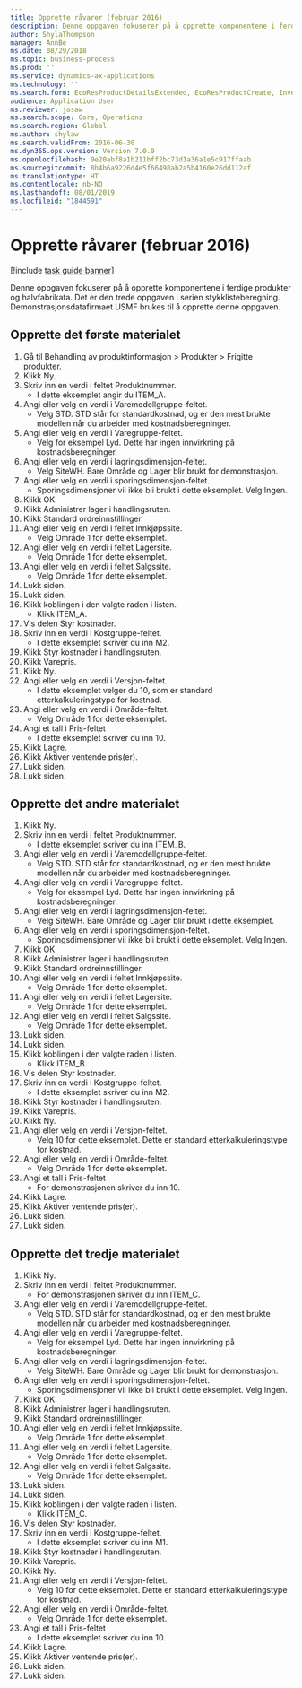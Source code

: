```yaml
---
title: Opprette råvarer (februar 2016)
description: Denne oppgaven fokuserer på å opprette komponentene i ferdige produkter og halvfabrikata.
author: ShylaThompson
manager: AnnBe
ms.date: 08/29/2018
ms.topic: business-process
ms.prod: ''
ms.service: dynamics-ax-applications
ms.technology: ''
ms.search.form: EcoResProductDetailsExtended, EcoResProductCreate, InventItemOrderSetup, InventItemPrice
audience: Application User
ms.reviewer: josaw
ms.search.scope: Core, Operations
ms.search.region: Global
ms.author: shylaw
ms.search.validFrom: 2016-06-30
ms.dyn365.ops.version: Version 7.0.0
ms.openlocfilehash: 9e20abf8a1b211bff2bc73d1a36a1e5c917ffaab
ms.sourcegitcommit: 8b4b6a9226d4e5f66498ab2a5b4160e26dd112af
ms.translationtype: HT
ms.contentlocale: nb-NO
ms.lasthandoff: 08/01/2019
ms.locfileid: "1844591"
---
```

# <a name="create-raw-materials-february-2016"></a>Opprette råvarer (februar 2016)

[!include [task guide banner](../../includes/task-guide-banner.md)]

Denne oppgaven fokuserer på å opprette komponentene i ferdige produkter og halvfabrikata. Det er den trede oppgaven i serien stykklisteberegning. Demonstrasjonsdatafirmaet USMF brukes til å opprette denne oppgaven.


## <a name="create-the-first-material"></a>Opprette det første materialet
1. Gå til Behandling av produktinformasjon > Produkter > Frigitte produkter.
2. Klikk Ny.
3. Skriv inn en verdi i feltet Produktnummer.
    * I dette eksemplet angir du ITEM_A.  
4. Angi eller velg en verdi i Varemodellgruppe-feltet.
    * Velg STD. STD står for standardkostnad, og er den mest brukte modellen når du arbeider med kostnadsberegninger.  
5. Angi eller velg en verdi i Varegruppe-feltet.
    * Velg for eksempel Lyd. Dette har ingen innvirkning på kostnadsberegninger.  
6. Angi eller velg en verdi i lagringsdimensjon-feltet.
    * Velg SiteWH. Bare Område og Lager blir brukt for demonstrasjon.  
7. Angi eller velg en verdi i sporingsdimensjon-feltet.
    * Sporingsdimensjoner vil ikke bli brukt i dette eksemplet. Velg Ingen.  
8. Klikk OK.
9. Klikk Administrer lager i handlingsruten.
10. Klikk Standard ordreinnstillinger.
11. Angi eller velg en verdi i feltet Innkjøpssite.
    * Velg Område 1 for dette eksemplet.  
12. Angi eller velg en verdi i feltet Lagersite.
    * Velg Område 1 for dette eksemplet.  
13. Angi eller velg en verdi i feltet Salgssite.
    * Velg Område 1 for dette eksemplet.  
14. Lukk siden.
15. Lukk siden.
16. Klikk koblingen i den valgte raden i listen.
    * Klikk ITEM_A.  
17. Vis delen Styr kostnader.
18. Skriv inn en verdi i Kostgruppe-feltet.
    * I dette eksemplet skriver du inn M2.  
19. Klikk Styr kostnader i handlingsruten.
20. Klikk Varepris.
21. Klikk Ny.
22. Angi eller velg en verdi i Versjon-feltet.
    * I dette eksemplet velger du 10, som er standard etterkalkuleringstype for kostnad.  
23. Angi eller velg en verdi i Område-feltet.
    * Velg Område 1 for dette eksemplet.  
24. Angi et tall i Pris-feltet
    * I dette eksemplet skriver du inn 10.  
25. Klikk Lagre.
26. Klikk Aktiver ventende pris(er).
27. Lukk siden.
28. Lukk siden.

## <a name="create-the-second-material"></a>Opprette det andre materialet
1. Klikk Ny.
2. Skriv inn en verdi i feltet Produktnummer.
    * I dette eksemplet skriver du inn ITEM_B.  
3. Angi eller velg en verdi i Varemodellgruppe-feltet.
    * Velg STD. STD står for standardkostnad, og er den mest brukte modellen når du arbeider med kostnadsberegninger.  
4. Angi eller velg en verdi i Varegruppe-feltet.
    * Velg for eksempel Lyd. Dette har ingen innvirkning på kostnadsberegninger.  
5. Angi eller velg en verdi i lagringsdimensjon-feltet.
    * Velg SiteWH. Bare Område og Lager blir brukt i dette eksemplet.  
6. Angi eller velg en verdi i sporingsdimensjon-feltet.
    * Sporingsdimensjoner vil ikke bli brukt i dette eksemplet. Velg Ingen.  
7. Klikk OK.
8. Klikk Administrer lager i handlingsruten.
9. Klikk Standard ordreinnstillinger.
10. Angi eller velg en verdi i feltet Innkjøpssite.
    * Velg Område 1 for dette eksemplet.  
11. Angi eller velg en verdi i feltet Lagersite.
    * Velg Område 1 for dette eksemplet.  
12. Angi eller velg en verdi i feltet Salgssite.
    * Velg Område 1 for dette eksemplet.  
13. Lukk siden.
14. Lukk siden.
15. Klikk koblingen i den valgte raden i listen.
    * Klikk ITEM_B.  
16. Vis delen Styr kostnader.
17. Skriv inn en verdi i Kostgruppe-feltet.
    * I dette eksemplet skriver du inn M2.  
18. Klikk Styr kostnader i handlingsruten.
19. Klikk Varepris.
20. Klikk Ny.
21. Angi eller velg en verdi i Versjon-feltet.
    * Velg 10 for dette eksemplet. Dette er standard etterkalkuleringstype for kostnad.  
22. Angi eller velg en verdi i Område-feltet.
    * Velg Område 1 for dette eksemplet.  
23. Angi et tall i Pris-feltet
    * For demonstrasjonen skriver du inn 10.  
24. Klikk Lagre.
25. Klikk Aktiver ventende pris(er).
26. Lukk siden.
27. Lukk siden.

## <a name="create-the-third-material"></a>Opprette det tredje materialet
1. Klikk Ny.
2. Skriv inn en verdi i feltet Produktnummer.
    * For demonstrasjonen skriver du inn ITEM_C.  
3. Angi eller velg en verdi i Varemodellgruppe-feltet.
    * Velg STD. STD står for standardkostnad, og er den mest brukte modellen når du arbeider med kostnadsberegninger.  
4. Angi eller velg en verdi i Varegruppe-feltet.
    * Velg for eksempel Lyd. Dette har ingen innvirkning på kostnadsberegninger.  
5. Angi eller velg en verdi i lagringsdimensjon-feltet.
    * Velg SiteWH. Bare Område og Lager blir brukt for demonstrasjon.  
6. Angi eller velg en verdi i sporingsdimensjon-feltet.
    * Sporingsdimensjoner vil ikke bli brukt i dette eksemplet. Velg Ingen.  
7. Klikk OK.
8. Klikk Administrer lager i handlingsruten.
9. Klikk Standard ordreinnstillinger.
10. Angi eller velg en verdi i feltet Innkjøpssite.
    * Velg Område 1 for dette eksemplet.  
11. Angi eller velg en verdi i feltet Lagersite.
    * Velg Område 1 for dette eksemplet.  
12. Angi eller velg en verdi i feltet Salgssite.
    * Velg Område 1 for dette eksemplet.  
13. Lukk siden.
14. Lukk siden.
15. Klikk koblingen i den valgte raden i listen.
    * Klikk ITEM_C.  
16. Vis delen Styr kostnader.
17. Skriv inn en verdi i Kostgruppe-feltet.
    * I dette eksemplet skriver du inn M1.  
18. Klikk Styr kostnader i handlingsruten.
19. Klikk Varepris.
20. Klikk Ny.
21. Angi eller velg en verdi i Versjon-feltet.
    * Velg 10 for dette eksemplet. Dette er standard etterkalkuleringstype for kostnad.  
22. Angi eller velg en verdi i Område-feltet.
    * Velg Område 1 for dette eksemplet.  
23. Angi et tall i Pris-feltet
    * I dette eksemplet skriver du inn 10.  
24. Klikk Lagre.
25. Klikk Aktiver ventende pris(er).
26. Lukk siden.
27. Lukk siden.

